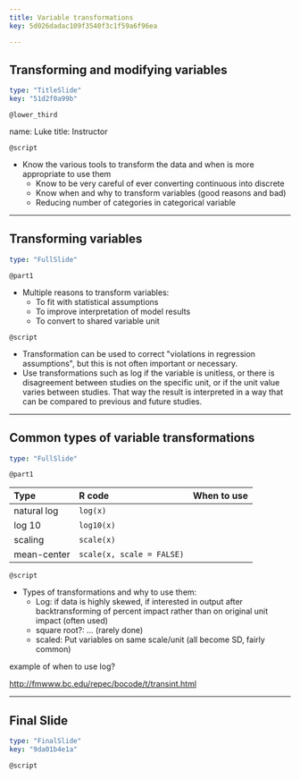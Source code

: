 ```yaml
---
title: Variable transformations
key: 5d026dadac109f3540f3c1f59a6f96ea

---
```

## Transforming and modifying variables

```yaml
type: "TitleSlide"
key: "51d2f0a99b"
```

`@lower_third`

name: Luke
title: Instructor


`@script`

- Know the various tools to transform the data and when is more appropriate to
use them
    - Know to be very careful of ever converting continuous into discrete
    - Know when and why to transform variables (good reasons and bad)
    - Reducing number of categories in categorical variable



---
## Transforming variables

```yaml
type: "FullSlide"
```

`@part1`

- Multiple reasons to transform variables:
    - To fit with statistical assumptions
    - To improve interpretation of model results
    - To convert to shared variable unit


`@script`

- Transformation can be used to correct "violations in regression
assumptions", but this is not often important or necessary.
- Use transformations such as log if the variable is unitless, or there is
disagreement between studies on the specific unit, or if the unit value
varies between studies. That way the result is interpreted in a way that 
can be compared to previous and future studies.


---
## Common types of variable transformations

```yaml
type: "FullSlide"
```

`@part1`

| Type | R code | When to use |
|:-----|:-------|:------------|
| natural log | `log(x)` | |
| log 10 | `log10(x)` | |
| scaling | `scale(x)` | |
| mean-center | `scale(x, scale = FALSE)` | |



`@script`

- Types of transformations and why to use them:
    - Log: if data is highly skewed, if interested in output after
    backtransforming of percent impact rather than on original unit impact
    (often used)
    - square root?: ... (rarely done)
    - scaled: Put variables on same scale/unit (all become SD, fairly common)

example of when to use log?

http://fmwww.bc.edu/repec/bocode/t/transint.html

---
## Final Slide

```yaml
type: "FinalSlide"
key: "9da01b4e1a"
```

`@script`


